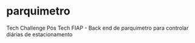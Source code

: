 # parquimetro
Tech Challenge Pós Tech FIAP - Back end de parquimetro para controlar diárias de estacionamento
